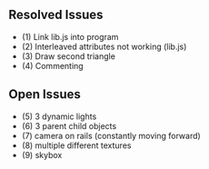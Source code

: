 ## Resolved Issues ##
- (1) Link lib.js into program
- (2) Interleaved attributes not working (lib.js)
- (3) Draw second triangle
- (4) Commenting

## Open Issues ##
- (5) 3 dynamic lights
- (6) 3 parent child objects
- (7) camera on rails (constantly moving forward)
- (8) multiple different textures
- (9) skybox
